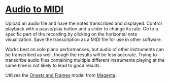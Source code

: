 # [Audio to MIDI](https://hirt-im.github.io/audio-to-midi/)

Upload an audio file and have the notes transcribed and displayed. Control playback with a pause/play button and a slider to change its rate. Go to a specific part of the recording by clicking on the horizontal note visualization. Save the transcription as a MIDI file for use in other software.

Works best on solo piano performances, but audio of other instruments can be transcribed as well, though the results will be less accurate. Trying to transcribe audio files containing multiple different instruments playing at the same time is not likely to lead to good results.

Utilizes the [Onsets and Frames](https://magenta.tensorflow.org/onsets-frames) model from [Magenta](https://magenta.tensorflow.org/). 

